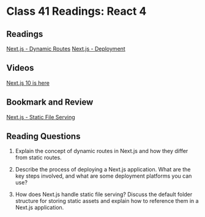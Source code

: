# Class 41 Readings: React 4

## Readings

[Next.js - Dynamic Routes](https://nextjs.org/learn/basics/dynamic-routes)
[Next.js - Deployment](https://nextjs.org/learn/basics/deploying-nextjs-app)

## Videos

[Next.js 10 is here](https://www.youtube.com/watch?v=JWCS5IdECVI)

## Bookmark and Review

[Next.js - Static File Serving](https://nextjs.org/docs/basic-features/static-file-servingc)

## Reading Questions

1. Explain the concept of dynamic routes in Next.js and how they differ from static routes.

2. Describe the process of deploying a Next.js application. What are the key steps involved, and what are some deployment platforms you can use?

3. How does Next.js handle static file serving? Discuss the default folder structure for storing static assets and explain how to reference them in a Next.js application.
